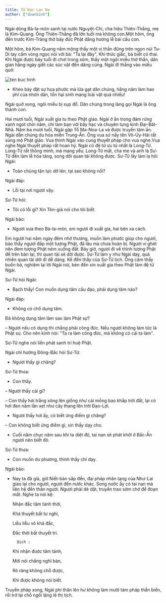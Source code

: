 ```yaml
---
title: Tổ Hạc Lạc Na
author: ["doanbinh"]
---
```


Ngài dòng Bà-la-môn sanh tại nước Nguyệt-Chi, cha hiệu Thiên-Thắng, mẹ là Kim-Quang. Ông Thiên-Thắng đã lớn tuổi mà không con.Một hôm, ông đến trước Kim-Tràng thờ bảy đức Phật dâng hương lễ bái cầu con.

Một hôm, bà Kim-Quang nằm mộng thấy một vị thần đứng trên ngọn núi Tu-Di tay cầm vòng ngọc nói với bà: "Ta lại đây". Khi thức giấc, bà biết có thai. Khi Ngài được bảy tuổi đi chơi trong xóm, thấy một ngôi miếu thờ thần, dân gian hằng ngày giết các súc vật đến dâng cúng. Ngài đi thẳng vào miếu quở:

![ten buc hinh](http://www.buddhismtoday.com/viet/pgtg/hinh33vito/s_200751671315.jpg "ten buc hinh")

- Khéo bày đặt sự họa phước mà lừa gạt dân chúng, hằng năm làm hao phí của nhơn dân, tổn hại sinh mạng loài vật quá nhiều!

Ngài quở xong, ngôi miếu bị sụp đổ. Dân chúng trong làng gọi Ngài là ông thánh con.

Hai mươi tuổi, Ngài xuất gia tu theo Phật giáo. Ngài ở ẩn trong đám rừng xanh ngót chín năm, chỉ làm bạn với bầy hạc và chuyên tụng kinh Đại-Bát-Nhã. Năm ba mươi tuổi, Ngài gặp Tổ Ma-Noa-La và được truyền tâm ấn. Ngài dẫn chúng du hóa miền Trung-Ấn. Ông vua sứ nầy tên Vô-Úy-Hải rất sùng mộ Phật giáo. Vua thỉnh Ngài vào cung thuyết pháp cho vua nghe.Vua nghe Ngài thuyết pháp rất hoan hỷ. Ngài có đệ tử ưu tú nhất là Long-Tử. Long-Tử rất thông minh, mà mạng yểu. Long-Tử mất, cha mẹ và anh là Sư-Tử đến làm lễ hõa táng, song dời quan tài không được. Sư-Tử lấy làm lạ hỏi Ngài:

- Toàn chúng tận lực dỡ lên, tại sao không nổi?

Ngài đáp:

- Lỗi tại nơi ngươi vậy.

Sư-Tử hỏi:

- Tôi có lỗi gì? Xin Tôn-giả nói cho tôi biết.

Ngài bảo:

- Ngươi xưa theo Bà-la-môn, em ngươi đi xuất gia, hai bên xa cách.

Em ngươi hai năm ngày đêm nhớ thương, muốn làm phước giúp cho ngươi, bảo thầy ngươi đấp một tượng Phật, đã lâu mà chưa hoàn bị. Ngươi vì ghét nên đem tượng Phật ném xuống đất. Bây giờ, ngươi đi về thỉnh tượng Phật để trên bàn lại, thì quan tài sẽ dời được. Sư-Tử làm y như Ngài dạy, quả nhiên quan tài dời đi dễ dàng. Kế đến thầy của Sư-Tử tịch. Ông cảm thấy buồn bã, nghiệm lại lời Ngài nói, bèn đến xin xuất gia theo Phật làm đệ tử Ngài.

Sư-Tử hỏi Ngài:

- Bạch thầy! Con muốn dụng tâm cầu đạo, phải dụng tâm nào?

Ngài đáp:

- Không có chổ dụng tâm.

Đã không dụng tâm làm sao làm Phật sự?

– Ngươi nếu có dụng thì chẳng phải công đức. Nếu ngươi không làm tức là Phật sự. Cho nên kinh nói: "Ta ra làm công đức, mà không có cái ta làm".

Sư-Tử nghe nói liền phát sanh trí huệ Phật.

Ngài chỉ hướng Đông-Bắc hỏi Sư-Tử:

- Ngươi thấy gì chăng?

Sư-Tử thưa:

- Con thấy.

– Ngươi thấy cái gì?

– Con thấy hơi trắng xông lên giống như cái mống bao khắp trời đất, lại có hơi đen năm lằn xẹt như cây thang lên trời Đạo-Lợi. 

- Ngươi thấy hơi ấy, có biết ứng điềm gì chăng?

– Con không biết ứng điềm gì, xin thầy dạy cho.

- Cuối năm chục năm sau khi ta diệt độ, tai nạn sẽ phát khởi ở Bắc-Ấn ngươi nên biết đó.

Sư-Tử thưa:

- Con muốn du phương, thỉnh thầy chỉ dạy.

Ngài bảo:

- Nay ta đã già, giờ Niết-bàn sắp đến, đại pháp nhãn tạng của Như-Lai giao lại cho ngươi, ngươi đến nước khác. Song nước ấy có tai nạn mà liên hệ đến thân ngươi. Ngươi phải dè dặt, truyền trao sớm chớ để đoạn mất. Nghe ta nói kệ:

   Nhận đắc tâm tánh thời,

   Khả thuyết bất tư nghì,

   Liễu liễu vô khả đắc,

   Đắc thời bất thuyết tri.

        Dịch :

   Khi nhận được tâm tánh,

   Mới nói chẳng nghĩ bàn,

   Rõ ràng không chỗ được,

   Khi được không nói biết.

Truyền pháp xong, Ngài phi thân lên hư không làm mười tám pháp thần biến, rồi trở lại chỗ ngồi lặng lẽ thị tịch.